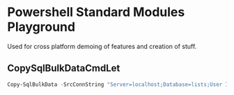 # Powershell Standard Modules Playground

Used for cross platform demoing of features and creation of stuff.

## CopySqlBulkDataCmdLet

```powershell
Copy-SqlBulkData -SrcConnString "Server=localhost;Database=lists;User Id=sa;Password=mssql1Ipw;" -DestConnString "Server=localhost;Database=dest;User Id=sa;Password=mssql1Ipw;" -SrcTable "tblList" -DestTable "tblList" -Verbose -TruncateDestTable -MapColumns


```
